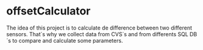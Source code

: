 # offsetCalculator
The idea of this project is to calculate de difference between two different sensors. That´s why we collect data from CVS´s and from differents SQL DB´s to compare and calculate some parameters.
